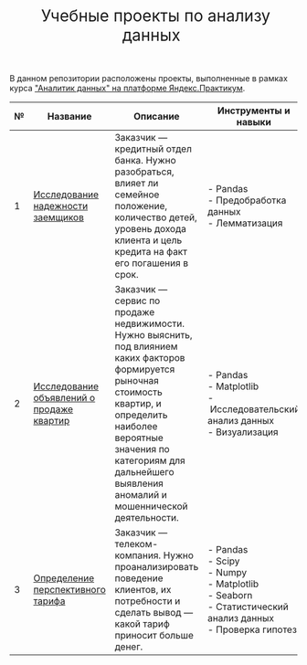 <h1 style="font-weight:normal" align="center">
  &nbsp;Учебные проекты по анализу данных&nbsp;
</h1>
<br>

В данном репозитории расположены проекты, выполненные в рамках курса ["Аналитик данных" на платформе Яндекс.Практикум](https://practicum.yandex.ru/data-analyst/).

| № | Название | Описание | Инструменты и навыки |
|---|---|---|---|
|1              |[Исследование надежности заемщиков](https://github.com/versiera/practicum_data_analysis/tree/main/reliability_of_bank_borrowers)|Заказчик — кредитный отдел банка. Нужно разобраться, влияет ли семейное положение, количество детей, уровень дохода клиента и цель кредита на факт его погашения в срок.| - Pandas</br>- Предобработка данных</br>- Лемматизация |
|2              |[Исследование объявлений о продаже квартир](https://github.com/versiera/practicum_data_analysis/tree/main/apartments_sales_research)| Заказчик — сервис по продаже недвижимости. Нужно выяснить, под влиянием каких факторов формируется рыночная стоимость квартир, и определить наиболее вероятные значения по категориям для дальнейшего выявления аномалий и мошеннической деятельности.| - Pandas</br>- Matplotlib</br>- Исследовательский анализ данных</br>- Визуализация |
|3              |[Определение перспективного тарифа](https://github.com/versiera/practicum_data_analysis/tree/main/choosing_prospective_tariff_for_telecom)| Заказчик — телеком-компания. Нужно проанализировать поведение клиентов, их потребности и сделать вывод — какой тариф приносит больше денег.| - Pandas</br>- Scipy</br>- Numpy</br>- Matplotlib</br>- Seaborn</br>- Статистический анализ данных</br>- Проверка гипотез |
